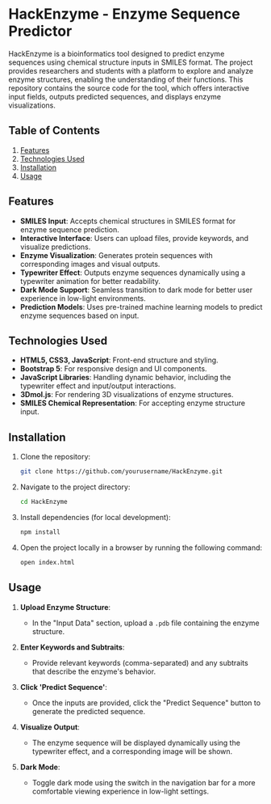# HackEnzyme - Enzyme Sequence Predictor

HackEnzyme is a bioinformatics tool designed to predict enzyme sequences using chemical structure inputs in SMILES format. The project provides researchers and students with a platform to explore and analyze enzyme structures, enabling the understanding of their functions. This repository contains the source code for the tool, which offers interactive input fields, outputs predicted sequences, and displays enzyme visualizations.

## Table of Contents
1. [Features](#features)
2. [Technologies Used](#technologies-used)
3. [Installation](#installation)
4. [Usage](#usage)

## Features

- **SMILES Input**: Accepts chemical structures in SMILES format for enzyme sequence prediction.
- **Interactive Interface**: Users can upload files, provide keywords, and visualize predictions.
- **Enzyme Visualization**: Generates protein sequences with corresponding images and visual outputs.
- **Typewriter Effect**: Outputs enzyme sequences dynamically using a typewriter animation for better readability.
- **Dark Mode Support**: Seamless transition to dark mode for better user experience in low-light environments.
- **Prediction Models**: Uses pre-trained machine learning models to predict enzyme sequences based on input.

## Technologies Used

- **HTML5, CSS3, JavaScript**: Front-end structure and styling.
- **Bootstrap 5**: For responsive design and UI components.
- **JavaScript Libraries**: Handling dynamic behavior, including the typewriter effect and input/output interactions.
- **3Dmol.js**: For rendering 3D visualizations of enzyme structures.
- **SMILES Chemical Representation**: For accepting enzyme structure input.

## Installation

1. Clone the repository:
    ```bash
    git clone https://github.com/yourusername/HackEnzyme.git
    ```

2. Navigate to the project directory:
    ```bash
    cd HackEnzyme
    ```

3. Install dependencies (for local development):
    ```bash
    npm install
    ```

4. Open the project locally in a browser by running the following command:
    ```bash
    open index.html
    ```

## Usage

1. **Upload Enzyme Structure**: 
    - In the "Input Data" section, upload a `.pdb` file containing the enzyme structure.
  
2. **Enter Keywords and Subtraits**:
    - Provide relevant keywords (comma-separated) and any subtraits that describe the enzyme's behavior.

3. **Click 'Predict Sequence'**:
    - Once the inputs are provided, click the "Predict Sequence" button to generate the predicted sequence.

4. **Visualize Output**:
    - The enzyme sequence will be displayed dynamically using the typewriter effect, and a corresponding image will be shown.

5. **Dark Mode**:
    - Toggle dark mode using the switch in the navigation bar for a more comfortable viewing experience in low-light settings.

